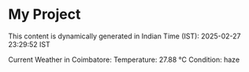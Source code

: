 # My Project

This content is dynamically generated in Indian Time (IST): 2025-02-27 23:29:52 IST


Current Weather in Coimbatore:
Temperature: 27.88 °C
Condition: haze

